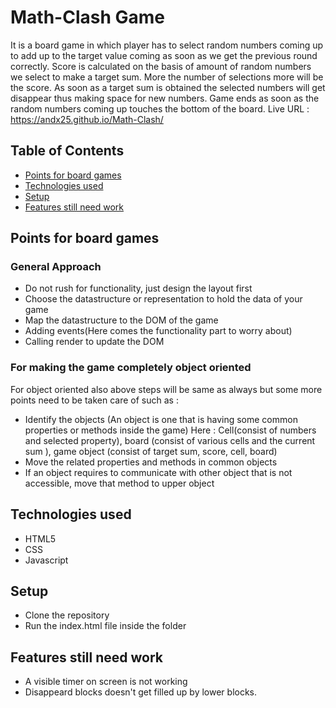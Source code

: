 # Math-Clash Game
It is a board game in which player has to select random numbers coming up to add up to the target value coming as soon as we get the previous round correctly.
Score is calculated on the basis of amount of random numbers we select to make a target sum. More the number of selections more will be the score.
As soon as a target sum is obtained the selected numbers will get disappear thus making space for new numbers.
Game ends as soon as the random numbers coming up touches the bottom of the board.
Live URL : https://andx25.github.io/Math-Clash/
## Table of Contents
* [Points for board games](#points-for-board-games)
* [Technologies used](#technologies-used)
* [Setup](#setup)
* [Features still need work](#features-still-need-work)

## Points for board games 
### General Approach
* Do not rush for functionality, just design the layout first
* Choose the datastructure or representation to hold the data of your game
* Map the datastructure to the DOM of the game
* Adding events(Here comes the functionality part to worry about)
* Calling render to update the DOM

### For making the game completely object oriented
For object oriented also above steps will be same as always but some more points need to be taken care of such as :
* Identify the objects (An object is one that is having some common properties or methods inside the game)
 Here : Cell(consist of numbers and selected property), board (consist of various cells and the current sum ), game object (consist of target sum, score, cell, board)
* Move the related properties and methods in common objects
* If an object requires to communicate with other object that is not accessible, move that method to upper object

## Technologies used
* HTML5
* CSS
* Javascript

## Setup
* Clone the repository
* Run the index.html file inside the folder

## Features still need work
* A visible timer on screen is not working
* Disappeard blocks doesn't get filled up by lower blocks.



